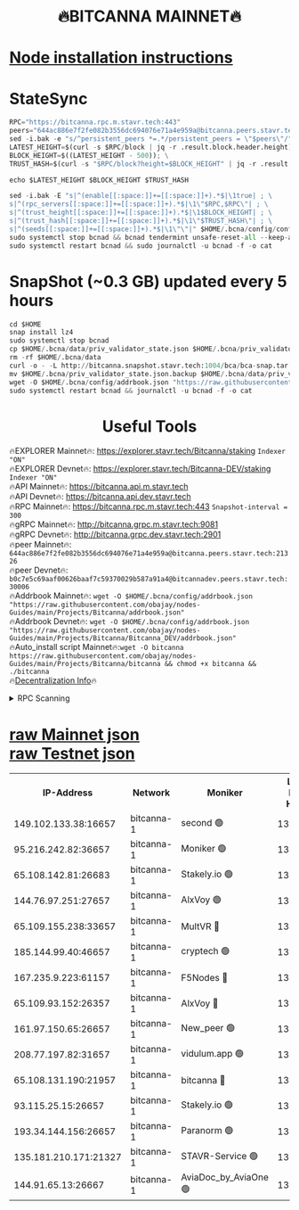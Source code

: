 <h1 align="center"> 🔥BITCANNA MAINNET🔥</h1>


[Node installation instructions](https://github.com/obajay/nodes-Guides/tree/main/Projects/Bitcanna)
=

# StateSync
```python
RPC="https://bitcanna.rpc.m.stavr.tech:443"
peers="644ac886e7f2fe082b3556dc694076e71a4e959a@bitcanna.peers.stavr.tech:21326"
sed -i.bak -e "s/^persistent_peers *=.*/persistent_peers = \"$peers\"/" $HOME/.bcna/config/config.toml
LATEST_HEIGHT=$(curl -s $RPC/block | jq -r .result.block.header.height); \
BLOCK_HEIGHT=$((LATEST_HEIGHT - 500)); \
TRUST_HASH=$(curl -s "$RPC/block?height=$BLOCK_HEIGHT" | jq -r .result.block_id.hash)

echo $LATEST_HEIGHT $BLOCK_HEIGHT $TRUST_HASH

sed -i.bak -E "s|^(enable[[:space:]]+=[[:space:]]+).*$|\1true| ; \
s|^(rpc_servers[[:space:]]+=[[:space:]]+).*$|\1\"$RPC,$RPC\"| ; \
s|^(trust_height[[:space:]]+=[[:space:]]+).*$|\1$BLOCK_HEIGHT| ; \
s|^(trust_hash[[:space:]]+=[[:space:]]+).*$|\1\"$TRUST_HASH\"| ; \
s|^(seeds[[:space:]]+=[[:space:]]+).*$|\1\"\"|" $HOME/.bcna/config/config.toml
sudo systemctl stop bcnad && bcnad tendermint unsafe-reset-all --keep-addr-book
sudo systemctl restart bcnad && sudo journalctl -u bcnad -f -o cat
```
# SnapShot (~0.3 GB) updated every 5 hours
```python
cd $HOME
snap install lz4
sudo systemctl stop bcnad
cp $HOME/.bcna/data/priv_validator_state.json $HOME/.bcna/priv_validator_state.json.backup
rm -rf $HOME/.bcna/data
curl -o - -L http://bitcanna.snapshot.stavr.tech:1004/bca/bca-snap.tar.lz4 | lz4 -c -d - | tar -x -C $HOME/.bcna --strip-components 2
mv $HOME/.bcna/priv_validator_state.json.backup $HOME/.bcna/data/priv_validator_state.json
wget -O $HOME/.bcna/config/addrbook.json "https://raw.githubusercontent.com/obajay/nodes-Guides/main/Projects/Bitcanna/addrbook.json"
sudo systemctl restart bcnad && journalctl -u bcnad -f -o cat
```

 <h1 align="center"> Useful Tools</h1>

🔥EXPLORER Mainnet🔥:    https://explorer.stavr.tech/Bitcanna/staking          `Indexer "ON"` \
🔥EXPLORER Devnet🔥:     https://explorer.stavr.tech/Bitcanna-DEV/staking     `Indexer "ON"` \
🔥API Mainnet🔥:         https://bitcanna.api.m.stavr.tech \
🔥API Devnet🔥:          https://bitcanna.api.dev.stavr.tech \
🔥RPC Mainnet🔥:         https://bitcanna.rpc.m.stavr.tech:443         `Snapshot-interval = 300` \
🔥gRPC Mainnet🔥:        http://bitcanna.grpc.m.stavr.tech:9081 \
🔥gRPC Devnet🔥:         http://bitcanna.grpc.dev.stavr.tech:2901 \
🔥peer Mainnet🔥:        `644ac886e7f2fe082b3556dc694076e71a4e959a@bitcanna.peers.stavr.tech:21326` \
🔥peer Devnet🔥:         `b0c7e5c69aaf00626baaf7c59370029b587a91a4@bitcannadev.peers.stavr.tech:30006` \
🔥Addrbook Mainnet🔥:    ```wget -O $HOME/.bcna/config/addrbook.json "https://raw.githubusercontent.com/obajay/nodes-Guides/main/Projects/Bitcanna/addrbook.json"``` \
🔥Addrbook Devnet🔥:    ```wget -O $HOME/.bcna/config/addrbook.json "https://raw.githubusercontent.com/obajay/nodes-Guides/main/Projects/Bitcanna/Bitcanna_DEV/addrbook.json"``` \
🔥Auto_install script Mainnet🔥:```wget -O bitcanna https://raw.githubusercontent.com/obajay/nodes-Guides/main/Projects/Bitcanna/bitcanna && chmod +x bitcanna && ./bitcanna``` \
🔥[Decentralization Info](https://github.com/obajay/StateSync-snapshots/tree/main/Projects/Bitcanna/Decentralization)🔥


<details>
<summary>RPC Scanning</summary>

<h2 align="center"> We scan nodes in real time every 4 hours. And we provide the final result of RPC endpoints.
We cannot influence the operation of these nodes in any way. </h2>


```python
If Voting Power is higher than 0 --> then the Node is a validator of the network and may be subject to attack and be a potential threat to the chain.
```
```python
We marked such validators with a red symbol
```

</details>

[raw Mainnet json](https://rpc-check.bcam.stavr.tech/bcam/rpc-bcam-result.json) \
[raw Testnet json](https://github.com/obajay/StateSync-snapshots/tree/main/Projects/Bitcanna/Rpc-Check-Testnet)
=



<table><tr><th>IP-Address</th><th>Network</th><th>Moniker</th><th>Latest Block Height</th><th>Earliest Block Height</th><th>Catching Up</th><th>Tx Index</th><th>Voting Power</th><th>Scan Time</th></tr><tr><td>149.102.133.38:16657</td><td>bitcanna-1</td><td>second 🟢</td><td>13072660</td><td>1</td><td>False</td><td>on</td><td>0</td><td>2024-03-18T23:41:17.836673172UTC</td></tr><tr><td>95.216.242.82:36657</td><td>bitcanna-1</td><td>Moniker 🟢</td><td>13072649</td><td>5776907</td><td>False</td><td>on</td><td>0</td><td>2024-03-18T23:40:16.417616329UTC</td></tr><tr><td>65.108.142.81:26683</td><td>bitcanna-1</td><td>Stakely.io 🟢</td><td>13072653</td><td>6152001</td><td>False</td><td>on</td><td>0</td><td>2024-03-18T23:40:39.629848696UTC</td></tr><tr><td>144.76.97.251:27657</td><td>bitcanna-1</td><td>AlxVoy 🟢</td><td>13072658</td><td>8805201</td><td>False</td><td>on</td><td>0</td><td>2024-03-18T23:41:07.278353435UTC</td></tr><tr><td>65.109.155.238:33657</td><td>bitcanna-1</td><td>MultVR 🔴</td><td>13072654</td><td>9933415</td><td>False</td><td>on</td><td>352529</td><td>2024-03-18T23:40:45.149125290UTC</td></tr><tr><td>185.144.99.40:46657</td><td>bitcanna-1</td><td>cryptech 🟢</td><td>13072649</td><td>11528001</td><td>False</td><td>on</td><td>0</td><td>2024-03-18T23:40:12.029559523UTC</td></tr><tr><td>167.235.9.223:61157</td><td>bitcanna-1</td><td>F5Nodes 🔴</td><td>13072655</td><td>12084001</td><td>False</td><td>on</td><td>570</td><td>2024-03-18T23:40:47.425427925UTC</td></tr><tr><td>65.109.93.152:26357</td><td>bitcanna-1</td><td>AlxVoy 🔴</td><td>13072660</td><td>12109301</td><td>False</td><td>on</td><td>1391929</td><td>2024-03-18T23:41:18.374021853UTC</td></tr><tr><td>161.97.150.65:26657</td><td>bitcanna-1</td><td>New_peer 🟢</td><td>13072653</td><td>12254001</td><td>False</td><td>on</td><td>0</td><td>2024-03-18T23:40:39.911966927UTC</td></tr><tr><td>208.77.197.82:31657</td><td>bitcanna-1</td><td>vidulum.app 🟢</td><td>13072654</td><td>12386934</td><td>False</td><td>on</td><td>0</td><td>2024-03-18T23:40:42.741676498UTC</td></tr><tr><td>65.108.131.190:21957</td><td>bitcanna-1</td><td>bitcanna 🔴</td><td>13072656</td><td>12972656</td><td>False</td><td>on</td><td>419980</td><td>2024-03-18T23:40:51.806983843UTC</td></tr><tr><td>93.115.25.15:26657</td><td>bitcanna-1</td><td>Stakely.io 🟢</td><td>13072653</td><td>13004569</td><td>False</td><td>on</td><td>0</td><td>2024-03-18T23:40:35.271260432UTC</td></tr><tr><td>193.34.144.156:26657</td><td>bitcanna-1</td><td>Paranorm 🟢</td><td>13072656</td><td>13042501</td><td>False</td><td>on</td><td>0</td><td>2024-03-18T23:40:54.120183422UTC</td></tr><tr><td>135.181.210.171:21327</td><td>bitcanna-1</td><td>STAVR-Service 🟢</td><td>13072657</td><td>13070201</td><td>False</td><td>on</td><td>0</td><td>2024-03-18T23:41:07.058786852UTC</td></tr><tr><td>144.91.65.13:26667</td><td>bitcanna-1</td><td>AviaDoc_by_AviaOne 🟢</td><td>13072657</td><td>13072201</td><td>False</td><td>on</td><td>0</td><td>2024-03-18T23:41:02.628978026UTC</td></tr></table>
